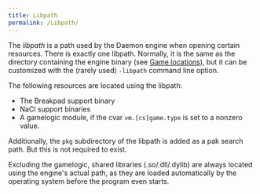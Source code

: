 ```yaml
---
title: Libpath
permalink: /Libpath/
---
```


The *libpath* is a path used by the Daemon engine when opening certain
resources. There is exactly one libpath. Normally, it is the same as the
directory containing the engine binary (see [Game
locations](Game_locations "wikilink")), but it can be customized with
the (rarely used) `-libpath` command line option.

The following resources are located using the libpath:

- The Breakpad support binary
- NaCl support binaries
- A gamelogic module, if the cvar `vm.[cs]game.type` is set to a nonzero
  value.

Additionally, the `pkg` subdirectory of the libpath is added as a pak
search path. But this is not required to exist.

Excluding the gamelogic, shared libraries (.so/.dll/.dylib) are always
located using the engine's actual path, as they are loaded automatically
by the operating system before the program even starts.